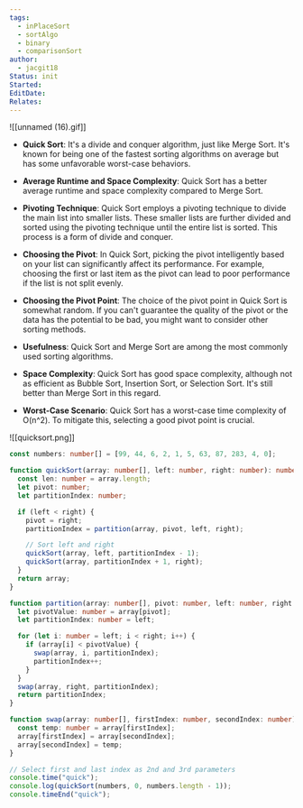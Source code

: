 ```yaml
---
tags:
  - inPlaceSort
  - sortAlgo
  - binary
  - comparisonSort
author:
  - jacgit18
Status: init
Started: 
EditDate: 
Relates:
---
```

![[unnamed (16).gif]]


  - **Quick Sort**: It's a divide and conquer algorithm, just like Merge Sort. It's known for being one of the fastest sorting algorithms on average but has some unfavorable worst-case behaviors.

- **Average Runtime and Space Complexity**: Quick Sort has a better average runtime and space complexity compared to Merge Sort.

- **Pivoting Technique**: Quick Sort employs a pivoting technique to divide the main list into smaller lists. These smaller lists are further divided and sorted using the pivoting technique until the entire list is sorted. This process is a form of divide and conquer.

- **Choosing the Pivot**: In Quick Sort, picking the pivot intelligently based on your list can significantly affect its performance. For example, choosing the first or last item as the pivot can lead to poor performance if the list is not split evenly.

- **Choosing the Pivot Point**: The choice of the pivot point in Quick Sort is somewhat random. If you can't guarantee the quality of the pivot or the data has the potential to be bad, you might want to consider other sorting methods.

- **Usefulness**: Quick Sort and Merge Sort are among the most commonly used sorting algorithms.

- **Space Complexity**: Quick Sort has good space complexity, although not as efficient as Bubble Sort, Insertion Sort, or Selection Sort. It's still better than Merge Sort in this regard.

- **Worst-Case Scenario**: Quick Sort has a worst-case time complexity of O(n^2). To mitigate this, selecting a good pivot point is crucial.

![[quicksort.png]]

```typescript
const numbers: number[] = [99, 44, 6, 2, 1, 5, 63, 87, 283, 4, 0];

function quickSort(array: number[], left: number, right: number): number[] {
  const len: number = array.length;
  let pivot: number;
  let partitionIndex: number;

  if (left < right) {
    pivot = right;
    partitionIndex = partition(array, pivot, left, right);

    // Sort left and right
    quickSort(array, left, partitionIndex - 1);
    quickSort(array, partitionIndex + 1, right);
  }
  return array;
}

function partition(array: number[], pivot: number, left: number, right: number): number {
  let pivotValue: number = array[pivot];
  let partitionIndex: number = left;

  for (let i: number = left; i < right; i++) {
    if (array[i] < pivotValue) {
      swap(array, i, partitionIndex);
      partitionIndex++;
    }
  }
  swap(array, right, partitionIndex);
  return partitionIndex;
}

function swap(array: number[], firstIndex: number, secondIndex: number): void {
  const temp: number = array[firstIndex];
  array[firstIndex] = array[secondIndex];
  array[secondIndex] = temp;
}

// Select first and last index as 2nd and 3rd parameters
console.time("quick");
console.log(quickSort(numbers, 0, numbers.length - 1));
console.timeEnd("quick");
```

